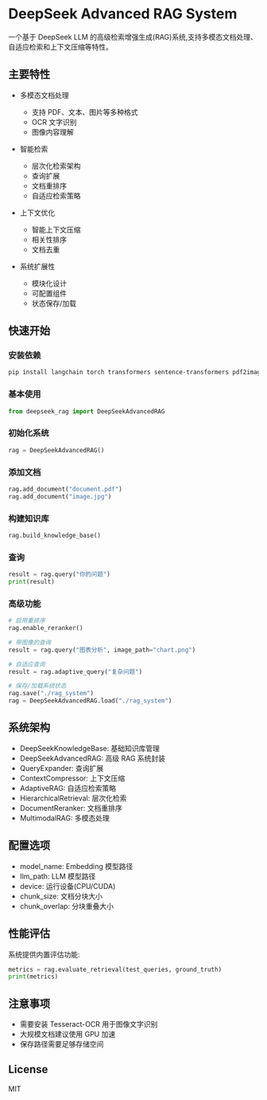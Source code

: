 # DeepSeek Advanced RAG System

一个基于 DeepSeek LLM 的高级检索增强生成(RAG)系统,支持多模态文档处理、自适应检索和上下文压缩等特性。

## 主要特性

- 多模态文档处理

  - 支持 PDF、文本、图片等多种格式
  - OCR 文字识别
  - 图像内容理解

- 智能检索

  - 层次化检索架构
  - 查询扩展
  - 文档重排序
  - 自适应检索策略

- 上下文优化

  - 智能上下文压缩
  - 相关性排序
  - 文档去重

- 系统扩展性
  - 模块化设计
  - 可配置组件
  - 状态保存/加载

## 快速开始

### 安装依赖

```bash
pip install langchain torch transformers sentence-transformers pdf2image pytesseract faiss-cpu pillow
```

### 基本使用

```python
from deepseek_rag import DeepSeekAdvancedRAG
```

### 初始化系统

```python
rag = DeepSeekAdvancedRAG()
```

### 添加文档

```python
rag.add_document("document.pdf")
rag.add_document("image.jpg")
```

### 构建知识库

```python
rag.build_knowledge_base()
```

### 查询

```python
result = rag.query("你的问题")
print(result)
```

### 高级功能

```python
# 启用重排序
rag.enable_reranker()

# 带图像的查询
result = rag.query("图表分析", image_path="chart.png")

# 自适应查询
result = rag.adaptive_query("复杂问题")

# 保存/加载系统状态
rag.save("./rag_system")
rag = DeepSeekAdvancedRAG.load("./rag_system")
```

## 系统架构

- DeepSeekKnowledgeBase: 基础知识库管理
- DeepSeekAdvancedRAG: 高级 RAG 系统封装
- QueryExpander: 查询扩展
- ContextCompressor: 上下文压缩
- AdaptiveRAG: 自适应检索策略
- HierarchicalRetrieval: 层次化检索
- DocumentReranker: 文档重排序
- MultimodalRAG: 多模态处理

## 配置选项

- model_name: Embedding 模型路径
- llm_path: LLM 模型路径
- device: 运行设备(CPU/CUDA)
- chunk_size: 文档分块大小
- chunk_overlap: 分块重叠大小

## 性能评估

系统提供内置评估功能:

```python
metrics = rag.evaluate_retrieval(test_queries, ground_truth)
print(metrics)
```

## 注意事项

- 需要安装 Tesseract-OCR 用于图像文字识别
- 大规模文档建议使用 GPU 加速
- 保存路径需要足够存储空间

## License

MIT
